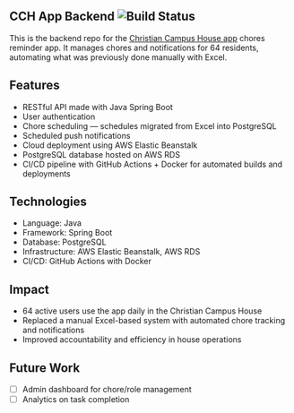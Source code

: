 ## CCH App Backend ![Build Status](https://github.com/jackcase04/cch-app-backend/actions/workflows/deploy.yml/badge.svg)

This is the backend repo for the [Christian Campus House app](https://github.com/jackcase04/cch-app-mobile) chores reminder app. It manages chores and notifications for 64 residents, automating what was previously done manually with Excel.

## Features

- RESTful API made with Java Spring Boot
- User authentication
- Chore scheduling — schedules migrated from Excel into PostgreSQL
- Scheduled push notifications
- Cloud deployment using AWS Elastic Beanstalk
- PostgreSQL database hosted on AWS RDS
- CI/CD pipeline with GitHub Actions + Docker for automated builds and deployments

## Technologies

- Language: Java
- Framework: Spring Boot
- Database: PostgreSQL
- Infrastructure: AWS Elastic Beanstalk, AWS RDS
- CI/CD: GitHub Actions with Docker

## Impact

- 64 active users use the app daily in the Christian Campus House
- Replaced a manual Excel-based system with automated chore tracking and notifications
- Improved accountability and efficiency in house operations

## Future Work

- [ ] Admin dashboard for chore/role management
- [ ] Analytics on task completion
